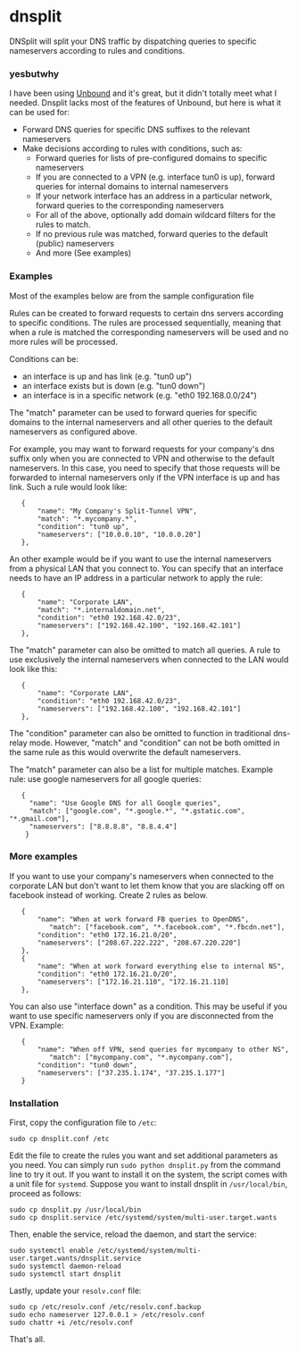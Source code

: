 # dnsplit

DNSplit will split your DNS traffic by dispatching queries to specific nameservers according to rules and conditions.

### yesbutwhy

I have been using [Unbound](https://unbound.net/) and it's great, but it didn't totally meet what I needed. Dnsplit lacks most of the features of Unbound, but here is what it can be used for:

- Forward DNS queries for specific DNS suffixes to the relevant nameservers
- Make decisions according to rules with conditions, such as:
    - Forward queries for lists of pre-configured domains to specific nameservers
    - If you are connected to a VPN (e.g. interface tun0 is up), forward queries for internal domains to internal nameservers
    - If your network interface has an address in a particular network, forward queries to the corresponding nameservers
    - For all of the above, optionally add domain wildcard filters for the rules to match.
    - If no previous rule was matched, forward queries to the default (public) nameservers
    - And more (See examples)

### Examples

Most of the examples below are from the sample configuration file

Rules can be created to forward requests to certain dns servers according to specific conditions. The rules are processed sequentially, meaning that when a rule is matched the corresponding nameservers will be used and no more rules will be processed.

Conditions can be:
- an interface is up and has link (e.g. "tun0 up")
- an interface exists but is down (e.g. "tun0 down")
- an interface is in a specific network (e.g. "eth0 192.168.0.0/24")

The "match" parameter can be used to forward queries for specific domains to the internal nameservers and all other queries to the default nameservers as configured above.

For example, you may want to forward requests for your company's dns suffix only when you are connected to VPN and otherwise to the default nameservers. In this case, you need to specify that those requests will be forwarded to internal nameservers only if the VPN interface is up and has link. Such a rule would look like:

```
   {
       "name": "My Company's Split-Tunnel VPN",
       "match": "*.mycompany.*",
       "condition": "tun0 up",
       "nameservers": ["10.0.0.10", "10.0.0.20"]
   },
```

An other example would be if you want to use the internal nameservers from a physical LAN that you connect to. You can specify that an interface needs to have an IP address in a particular network to apply the rule:

```
   {
       "name": "Corporate LAN",
       "match": "*.internaldomain.net",
       "condition": "eth0 192.168.42.0/23",
       "nameservers": ["192.168.42.100", "192.168.42.101"]
   },
```

The "match" parameter can also be omitted to match all queries. A rule to use exclusively the internal nameservers when connected to the LAN would look like this:

```
   {
       "name": "Corporate LAN",
       "condition": "eth0 192.168.42.0/23",
       "nameservers": ["192.168.42.100", "192.168.42.101"]
   },
```
The "condition" parameter can also be omitted to function in traditional dns-relay mode.  However, "match" and "condition" can not be both omitted in the same rule as this would overwrite the default nameservers.

The "match" parameter can also be a list for multiple matches. Example rule: use google nameservers for all google queries:

```
   {
     "name": "Use Google DNS for all Google queries",
     "match": ["google.com", "*.google.*", "*.gstatic.com", "*.gmail.com"],
     "nameservers": ["8.8.8.8", "8.8.4.4"]
    }
```

### More examples

If you want to use your company's nameservers when connected to the corporate LAN but don't want to let them know that you are slacking off on facebook instead of working. Create 2 rules as below.

```
   {
       "name": "When at work forward FB queries to OpenDNS",
	      "match": ["facebook.com", "*.facebook.com", "*.fbcdn.net"],
       "condition": "eth0 172.16.21.0/20",
       "nameservers": ["208.67.222.222", "208.67.220.220"]
   },
   {
       "name": "When at work forward everything else to internal NS",
       "condition": "eth0 172.16.21.0/20",
       "nameservers": ["172.16.21.110", "172.16.21.110]
   },
```

You can also use "interface down" as a condition. This may be useful if you want to use specific nameservers only if you are disconnected from the VPN. Example:

```
   {
       "name": "When off VPN, send queries for mycompany to other NS",
	      "match": ["mycompany.com", "*.mycompany.com"],
       "condition": "tun0 down",
       "nameservers": ["37.235.1.174", "37.235.1.177"]
   }
```

### Installation

First, copy the configuration file to `/etc`:

```
sudo cp dnsplit.conf /etc
```

Edit the file to create the rules you want and set additional parameters as you need.
You can simply run `sudo python dnsplit.py` from the command line to try it out. If you want to install it on the system, the script comes with a unit file for `systemd`. Suppose you want to install dnsplit in `/usr/local/bin`, proceed as follows:

```
sudo cp dnsplit.py /usr/local/bin
sudo cp dnsplit.service /etc/systemd/system/multi-user.target.wants
```

Then, enable the service, reload the daemon, and start the service:

```
sudo systemctl enable /etc/systemd/system/multi-user.target.wants/dnsplit.service
sudo systemctl daemon-reload
sudo systemctl start dnsplit
```

Lastly, update your `resolv.conf` file:

```
sudo cp /etc/resolv.conf /etc/resolv.conf.backup
sudo echo nameserver 127.0.0.1 > /etc/resolv.conf
sudo chattr +i /etc/resolv.conf
```

That's all.
